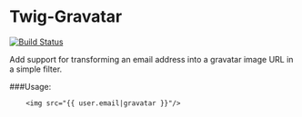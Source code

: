 Twig-Gravatar
=============

[![Build Status](https://travis-ci.org/goneio/Twig-Gravatar-Extension.svg?branch=master)](https://travis-ci.org/goneio/Twig-Gravatar-Extension)

Add support for transforming an email address into a gravatar image URL in a simple filter.

###Usage:

```twig
    <img src="{{ user.email|gravatar }}"/>
```